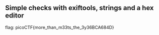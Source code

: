## Simple checks with exiftools, strings and a hex editor

flag: picoCTF{more_than_m33ts_the_3y36BCA684D}
